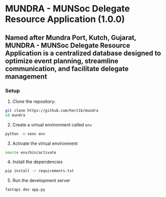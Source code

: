 # MUNDRA - MUNSoc Delegate Resource Application (1.0.0)

## Named after Mundra Port, Kutch, Gujarat, MUNDRA - MUNSoc Delegate Resource Application is a centralized database designed to optimize event planning, streamline communication, and facilitate delegate management

### Setup

1. Clone the repository:

```bash
git clone https://github.com/hect1k/mundra
cd mundra
```

2. Create a virtual environment called `env`

```bash
python -m venv env
```

3. Activate the virtual environment

```bash
source env/bin/activate
```

4. Install the dependencies

```bash
pip install -r requirements.txt
```

5. Run the development server

```bash
fastapi dev app.py
```
